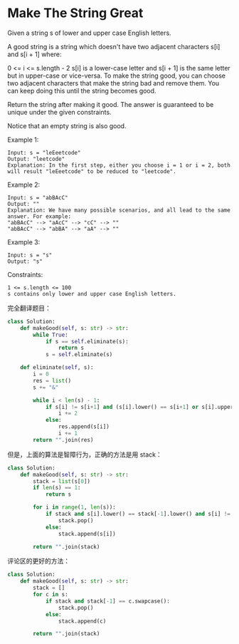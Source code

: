 # Make The String Great

Given a string s of lower and upper case English letters.

A good string is a string which doesn't have two adjacent characters s[i] and s[i + 1] where:

0 <= i <= s.length - 2
s[i] is a lower-case letter and s[i + 1] is the same letter but in upper-case or vice-versa.
To make the string good, you can choose two adjacent characters that make the string bad and remove them. You can keep doing this until the string becomes good.

Return the string after making it good. The answer is guaranteed to be unique under the given constraints.

Notice that an empty string is also good.

Example 1:

```
Input: s = "leEeetcode"
Output: "leetcode"
Explanation: In the first step, either you choose i = 1 or i = 2, both will result "leEeetcode" to be reduced to "leetcode".
```

Example 2:

```
Input: s = "abBAcC"
Output: ""
Explanation: We have many possible scenarios, and all lead to the same answer. For example:
"abBAcC" --> "aAcC" --> "cC" --> ""
"abBAcC" --> "abBA" --> "aA" --> ""
```

Example 3:

```
Input: s = "s"
Output: "s"
```

Constraints:

```
1 <= s.length <= 100
s contains only lower and upper case English letters.
```

完全翻译题目：

```python
class Solution:
    def makeGood(self, s: str) -> str:
        while True:
            if s == self.eliminate(s):
                return s
            s = self.eliminate(s)

    def eliminate(self, s):
        i = 0
        res = list()
        s += "&"

        while i < len(s) - 1:
            if s[i] != s[i+1] and (s[i].lower() == s[i+1] or s[i].upper() == s[i+1]):
                i += 2
            else:
                res.append(s[i])
                i += 1
        return "".join(res)
```

但是，上面的算法是智障行为，正确的方法是用 stack：

```python
class Solution:
    def makeGood(self, s: str) -> str:
        stack = list(s[0])
        if len(s) == 1:
            return s

        for i in range(1, len(s)):
            if stack and s[i].lower() == stack[-1].lower() and s[i] != stack[-1]:
                stack.pop()
            else:
                stack.append(s[i])

        return "".join(stack)
```

评论区的更好的方法：

```python
class Solution:
    def makeGood(self, s: str) -> str:
        stack = []
        for c in s:
            if stack and stack[-1] == c.swapcase():
                stack.pop()
            else:
                stack.append(c)

        return "".join(stack)
```

